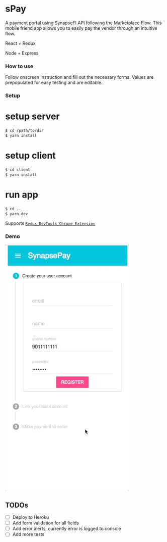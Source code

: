 # sPay
A payment portal using SynapseFI API following the Marketplace Flow. This mobile friend app allows you to easily pay the vendor through an intuitive flow. 

React + Redux 

Node + Express

### How to use
Follow onscreen instruction and fill out the necessary forms. 
Values are prepopulated for easy testing and are editable. 

### Setup
# setup server
```
$ cd /path/to/dir
$ yarn install
```

# setup client

```
$ cd client
$ yarn install

```

# run app

```
$ cd ..
$ yarn dev

```

Supports [`Redux DevTools Chrome Extension`](https://chrome.google.com/webstore/detail/redux-devtools/lmhkpmbekcpmknklioeibfkpmmfibljd)

### Demo

![Game Preview](./demogif.gif)

## TODOs

- [ ] Deploy to Heroku
- [ ] Add form validation for all fields
- [ ] Add error alerts; currently error is logged to console
- [ ] Add more tests